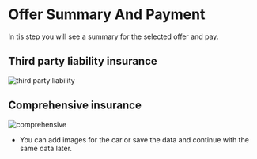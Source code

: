 # Offer Summary And Payment

In tis step you will see a summary for the selected offer and pay.

## Third party liability insurance

![third party liability](/images/steps/step4-third_party_liability.png)

## Comprehensive insurance

![comprehensive](/images/steps/step4-comprehensive.png)

- You can add images for the car or save the data and continue with the same data later.
